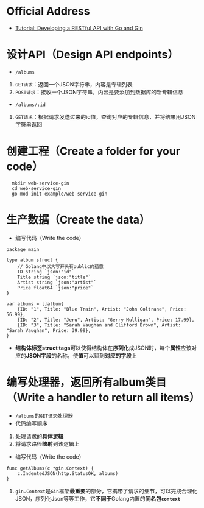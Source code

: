 # Official Address
+ [Tutorial: Developing a RESTful API with Go and Gin](https://golang.google.cn/doc/tutorial/web-service-gin)

# 设计API（Design API endpoints）
+ `/albums`
1. `GET请求`：返回一个JSON字符串，内容是专辑列表
2. `POST请求`：接收一个JSON字符串，内容是要添加到数据库的新专辑信息
+ `/albums/:id`
1. `GET请求`：根据请求发送过来的id值，查询对应的专辑信息，并将结果用JSON字符串返回
# 创建工程（Create a folder for your code）
```
  mkdir web-service-gin
  cd web-service-gin
  go mod init example/web-service-gin
```
# 生产数据（Create the data）
+ 编写代码（Write the code）
```
package main

type album struct {
	// Golang中以大写开头有public的蕴意
	ID string `json:"id"` 
	Title string `json:"title"`
	Artist string `json:"artist"`
	Price float64 `json:"price"`
}

var albums = []album{
	{ID: "1", Title: "Blue Train", Artist: "John Coltrane", Price: 56.99},
	{ID: "2", Title: "Jeru", Artist: "Gerry Mulligan", Price: 17.99},
	{ID: "3", Title: "Sarah Vaughan and Clifford Brown", Artist: "Sarah Vaughan", Price: 39.99},
}
```
+ **结构体标签struct tags**可以使得结构体在**序列化**成JSON时，每个**属性**应该对应的**JSON字段**的名称，使**值**可以赋到**对应的字段**上
# 编写处理器，返回所有album类目（Write a handler to return all items）
+ `/albums`的`GET请求`处理器
+ 代码编写顺序
1. 处理请求的**具体逻辑**
2. 将请求路径**映射**到该逻辑上
+ 编写代码（Write the code）
```
func getAlbums(c *gin.Context) {
    c.IndentedJSON(http.StatusOK, albums)
}
```
1. `gin.Context`是`Gin`框架**最重要**的部分，它携带了请求的细节，可以完成合理化JSON，序列化Json等等工作，它**不同于**Golang内置的**同名包`context`**
